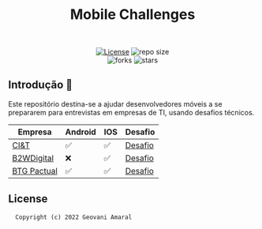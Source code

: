 
<h1 align="center">Mobile Challenges</h1><br/>

<p align="center">
  <a href="https://opensource.org/licenses/MIT"><img alt="License" src="https://img.shields.io/github/license/iamageo/mobile-challenges-2022"/></a>
  <img alt="repo size" src="https://img.shields.io/github/repo-size/iamageo/mobile-challenges-2022"/>
  <br/>
    <img alt="forks" src="https://img.shields.io/github/forks/iamageo/mobile-challenges-2022?style=social"/>
    <img alt="stars" src="https://img.shields.io/github/stars/iamageo/mobile-challenges-2022?style=social"/>
</p>

## Introdução 🏁
Este repositório destina-se a ajudar desenvolvedores móveis a se prepararem para entrevistas em empresas de TI, usando desafios técnicos.

|    Empresa   |  Android |   IOS   |    Desafio    |
|------------- | ------------- | ------------- | ------------- |
| [CI&T](https://www.glassdoor.com.br/Vis%C3%A3o-geral/Trabalhar-na-CI-and-T-EI_IE140265.13,21.htm) | ✅ | ✅ | [Desafio](https://github.com/ciandt-mobile/desafio-mobile)|
| [B2WDigital](https://www.glassdoor.com.br/Sal%C3%A1rio/B2W-Companhia-Digital-Sal%C3%A1rios-E5899878.htm) | ❌ | ✅ | [Desafio](https://github.com/b2w-marketplace/challenge-ios)|
| [BTG Pactual](https://www.glassdoor.com.br/Avalia%C3%A7%C3%B5es/BTG-Pactual-Avalia%C3%A7%C3%B5es-E411540.htm) | ✅ | ✅ | [Desafio](https://github.com/btgpactualdigitaldev/mobile-challenge)|


## License
```
  Copyright (c) 2022 Geovani Amaral
```
